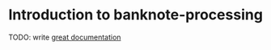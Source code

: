 # Introduction to banknote-processing

TODO: write [great documentation](http://jacobian.org/writing/great-documentation/what-to-write/)
